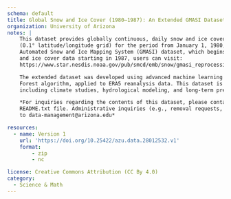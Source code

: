 ```yaml
---
schema: default
title: Global Snow and Ice Cover (1980–1987): An Extended GMASI Dataset
organization: University of Arizona
notes: |
	This dataset provides globally continuous, daily snow and ice cover information at a high spatial resolution 
	(0.1° latitude/longitude grid) for the period from January 1, 1980, to June 30, 1987. It extends the Global 
	Automated Snow and Ice Mapping System (GMASI) dataset, which begins in July 1987. For access to GMASI snow 
	and ice cover data starting in 1987, users can visit: 
	https://www.star.nesdis.noaa.gov/pub/smcd/emb/snow/gmasi_reprocessing/dailymaps/data/.

	The extended dataset was developed using advanced machine learning techniques, specifically a Random 
	Forest algorithm, applied to ERA5 reanalysis data. This dataset is designed to support diverse applications, 
	including climate studies, hydrological modeling, and long-term precipitation analyses.

	*For inquiries regarding the contents of this dataset, please contact the Corresponding Author listed in the 
	README.txt file. Administrative inquiries (e.g., removal requests, trouble downloading, etc.) can be directed 
	to data-management@arizona.edu*

resources:
  - name: Version 1
    url: 'https://doi.org/10.25422/azu.data.28012532.v1'
    format: 
		- zip
		- nc

license: Creative Commons Attribution (CC By 4.0)
category:
  - Science & Math
---
```

